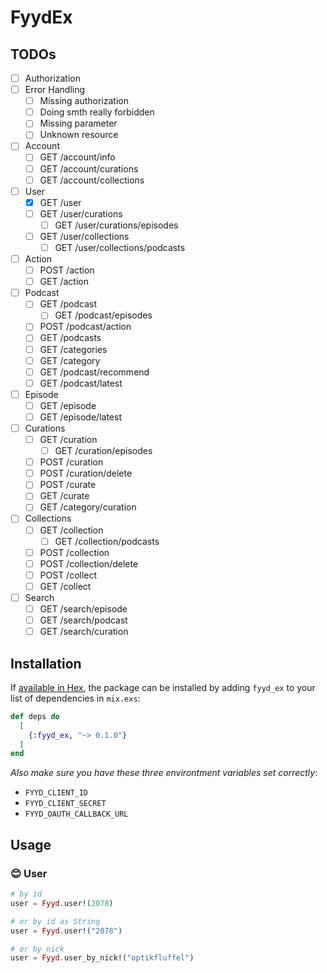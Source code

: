 # FyydEx

## TODOs

- [ ] Authorization
- [ ] Error Handling
  - [ ] Missing authorization
  - [ ] Doing smth really forbidden
  - [ ] Missing parameter
  - [ ] Unknown resource
- [ ] Account
  - [ ] GET /account/info
  - [ ] GET /account/curations
  - [ ] GET /account/collections
- [ ] User
  - [x] GET /user
  - [ ] GET /user/curations
    - [ ] GET /user/curations/episodes
  - [ ] GET /user/collections
    - [ ] GET /user/collections/podcasts
- [ ] Action
  - [ ] POST /action
  - [ ] GET /action
- [ ] Podcast
  - [ ] GET /podcast
    - [ ] GET /podcast/episodes
  - [ ] POST /podcast/action
  - [ ] GET /podcasts
  - [ ] GET /categories
  - [ ] GET /category
  - [ ] GET /podcast/recommend
  - [ ] GET /podcast/latest
- [ ] Episode
  - [ ] GET /episode
  - [ ] GET /episode/latest
- [ ] Curations
  - [ ] GET /curation
    - [ ] GET /curation/episodes
  - [ ] POST /curation
  - [ ] POST /curation/delete
  - [ ] POST /curate
  - [ ] GET /curate
  - [ ] GET /category/curation
- [ ] Collections
  - [ ] GET /collection
    - [ ] GET /collection/podcasts
  - [ ] POST /collection
  - [ ] POST /collection/delete
  - [ ] POST /collect
  - [ ] GET /collect
- [ ] Search
  - [ ] GET /search/episode
  - [ ] GET /search/podcast
  - [ ] GET /search/curation

## Installation

If [available in Hex](https://hex.pm/docs/publish), the package can be installed
by adding `fyyd_ex` to your list of dependencies in `mix.exs`:

```elixir
def deps do
  [
    {:fyyd_ex, "~> 0.1.0"}
  ]
end
```

_Also make sure you have these three environtment variables set correctly_:

- `FYYD_CLIENT_ID`
- `FYYD_CLIENT_SECRET`
- `FYYD_OAUTH_CALLBACK_URL`

<!-- TODO: uncomment when ready
Documentation can be generated with [ExDoc](https://github.com/elixir-lang/ex_doc)
and published on [HexDocs](https://hexdocs.pm). Once published, the docs can
be found at [https://hexdocs.pm/fyyd_ex](https://hexdocs.pm/fyyd_ex). -->

## Usage

### 😊 User

```elixir
# by id
user = Fyyd.user!(2078)

# or by id as String
user = Fyyd.user!("2078")

# or by nick
user = Fyyd.user_by_nick!("optikfluffel")
```
